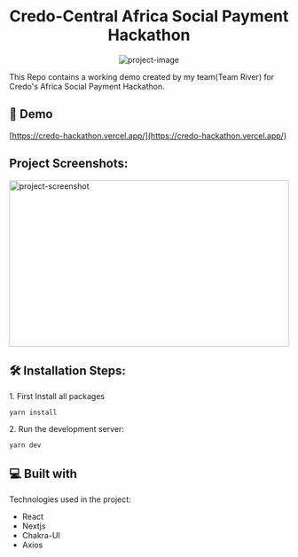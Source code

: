 <h1 align="center" id="title">Credo-Central Africa Social Payment Hackathon</h1>

<p align="center"><img src="https://socialify.git.ci/Tayoakosile/credocentral-hackathon/image?description=1&amp;font=Raleway&amp;forks=1&amp;language=1&amp;name=1&amp;owner=1&amp;pattern=Charlie%20Brown&amp;pulls=1&amp;stargazers=1&amp;theme=Dark" alt="project-image"></p>

<p id="description">This Repo contains a working demo created by my team(Team River) for Credo's Africa Social Payment Hackathon.</p>

<h2>🚀 Demo</h2>

[https://credo-hackathon.vercel.app/](https://credo-hackathon.vercel.app/)

<h2>Project Screenshots:</h2>
<div style ="display:flex; width:100%; justify-content:space-between; align-items:center" >
<img src="https://raw.githubusercontent.com/Tayoakosile/credocentral-hackathon/master/public/screenshot.png" alt="project-screenshot" width="100%" height="300/">
</div>

<h2>🛠️ Installation Steps:</h2>

<p>1. First Install all packages</p>

```
yarn install
```

<p>2. Run the development server:</p>

```
yarn dev
```

  
  
<h2>💻 Built with</h2>

Technologies used in the project:

*   React
*   Nextjs
*   Chakra-UI
*   Axios
